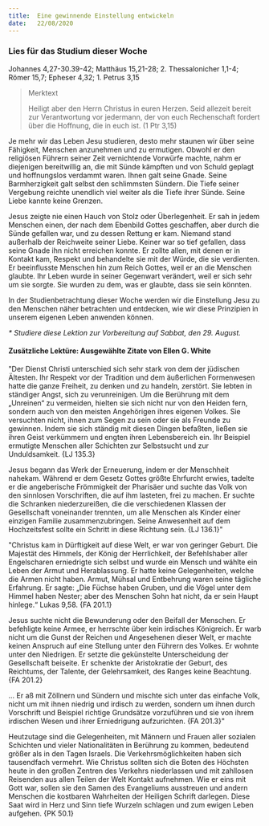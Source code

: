 ```yaml
---
title:  Eine gewinnende Einstellung entwickeln
date:   22/08/2020
---
```


### Lies für das Studium dieser Woche
Johannes 4,27-30.39-42; Matthäus 15,21-28; 2. Thessalonicher 1,1-4; Römer 15,7; Epheser 4,32; 1. Petrus 3,15

> <p>Merktext</p>
> Heiligt aber den Herrn Christus in euren Herzen. Seid allezeit bereit zur Verantwortung vor jedermann, der von euch Rechenschaft fordert über die Hoffnung, die in euch ist. (1 Ptr 3,15)

Je mehr wir das Leben Jesu studieren, desto mehr staunen wir über seine Fähigkeit, Menschen anzunehmen und zu ermutigen. Obwohl er den religiösen Führern seiner Zeit vernichtende Vorwürfe machte, nahm er diejenigen bereitwillig an, die mit Sünde kämpften und von Schuld geplagt und hoffnungslos verdammt waren. Ihnen galt seine Gnade. Seine Barmherzigkeit galt selbst den schlimmsten Sündern. Die Tiefe seiner Vergebung reichte unendlich viel weiter als die Tiefe ihrer Sünde. Seine Liebe kannte keine Grenzen.

Jesus zeigte nie einen Hauch von Stolz oder Überlegenheit. Er sah in jedem Menschen einen, der nach dem Ebenbild Gottes geschaffen, aber durch die Sünde gefallen war, und zu dessen Rettung er kam. Niemand stand außerhalb der Reichweite seiner Liebe. Keiner war so tief gefallen, dass seine Gnade ihn nicht erreichen konnte. Er zollte allen, mit denen er in Kontakt kam, Respekt und behandelte sie mit der Würde, die sie verdienten. Er beeinflusste Menschen hin zum Reich Gottes, weil er an die Menschen glaubte. Ihr Leben wurde in seiner Gegenwart verändert, weil er sich sehr um sie sorgte. Sie wurden zu dem, was er glaubte, dass sie sein könnten.

In der Studienbetrachtung dieser Woche werden wir die Einstellung Jesu zu den Menschen näher betrachten und entdecken, wie wir diese Prinzipien in unserem eigenen Leben anwenden können.

_* Studiere diese Lektion zur Vorbereitung auf Sabbat, den 29. August._

#### Zusätzliche Lektüre: Ausgewählte Zitate von Ellen G. White

"Der Dienst Christi unterschied sich sehr stark von dem der jüdischen Ältesten. Ihr Respekt vor der Tradition und dem äußerlichen Formenwesen hatte die ganze Freiheit, zu denken und zu handeln, zerstört. Sie lebten in ständiger Angst, sich zu verunreinigen. Um die Berührung mit dem „Unreinen“ zu vermeiden, hielten sie sich nicht nur von den Heiden fern, sondern auch von den meisten Angehörigen ihres eigenen Volkes. Sie versuchten nicht, ihnen zum Segen zu sein oder sie als Freunde zu gewinnen. Indem sie sich ständig mit diesen Dingen befaßten, ließen sie ihren Geist verkümmern und engten ihren Lebensbereich ein. Ihr Beispiel ermutigte Menschen aller Schichten zur Selbstsucht und zur Unduldsamkeit. {LJ 135.3}

Jesus begann das Werk der Erneuerung, indem er der Menschheit nahekam. Während er dem Gesetz Gottes größte Ehrfurcht erwies, tadelte er die angeberische Frömmigkeit der Pharisäer und suchte das Volk von den sinnlosen Vorschriften, die auf ihm lasteten, frei zu machen. Er suchte die Schranken niederzureißen, die die verschiedenen Klassen der Gesellschaft voneinander trennten, um alle Menschen als Kinder einer einzigen Familie zusammenzubringen. Seine Anwesenheit auf dem Hochzeitsfest sollte ein Schritt in diese Richtung sein. {LJ 136.1}"

"Christus kam in Dürftigkeit auf diese Welt, er war von geringer Geburt. Die Majestät des Himmels, der König der Herrlichkeit, der Befehlshaber aller Engelscharen erniedrigte sich selbst und wurde ein Mensch und wählte ein Leben der Armut und Herablassung. Er hatte keine Gelegenheiten, welche die Armen nicht haben. Armut, Mühsal und Entbehrung waren seine tägliche Erfahrung. Er sagte: „Die Füchse haben Gruben, und die Vögel unter dem Himmel haben Nester; aber des Menschen Sohn hat nicht, da er sein Haupt hinlege.“ Lukas 9,58. {FA 201.1}

Jesus suchte nicht die Bewunderung oder den Beifall der Menschen. Er befehligte keine Armee, er herrschte über kein irdisches Königreich. Er warb nicht um die Gunst der Reichen und Angesehenen dieser Welt, er machte keinen Anspruch auf eine Stellung unter den Führern des Volkes. Er wohnte unter den Niedrigen. Er setzte die gekünstelte Unterscheidung der Gesellschaft beiseite. Er schenkte der Aristokratie der Geburt, des Reichtums, der Talente, der Gelehrsamkeit, des Ranges keine Beachtung. {FA 201.2}

... Er aß mit Zöllnern und Sündern und mischte sich unter das einfache Volk, nicht um mit ihnen niedrig und irdisch zu werden, sondern um ihnen durch Vorschrift und Beispiel richtige Grundsätze vorzuführen und sie von ihrem irdischen Wesen und ihrer Erniedrigung aufzurichten. {FA 201.3}"

Heutzutage sind die Gelegenheiten, mit Männern und Frauen aller sozialen Schichten und vieler Nationalitäten in Berührung zu kommen, bedeutend größer als in den Tagen Israels. Die Verkehrsmöglichkeiten haben sich tausendfach vermehrt. Wie Christus sollten sich die Boten des Höchsten heute in den großen Zentren des Verkehrs niederlassen und mit zahllosen Reisenden aus allen Teilen der Welt Kontakt aufnehmen. Wie er eins mit Gott war, sollen sie den Samen des Evangeliums ausstreuen und andern Menschen die kostbaren Wahrheiten der Heiligen Schrift darlegen. Diese Saat wird in Herz und Sinn tiefe Wurzeln schlagen und zum ewigen Leben aufgehen. {PK 50.1}
